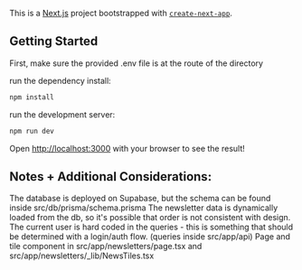 This is a [Next.js](https://nextjs.org/) project bootstrapped with [`create-next-app`](https://github.com/vercel/next.js/tree/canary/packages/create-next-app).

## Getting Started

First, make sure the provided .env file is at the route of the directory

run the dependency install:

```bash
npm install
```

run the development server:

```bash
npm run dev
```

Open [http://localhost:3000](http://localhost:3000) with your browser to see the result!


## Notes + Additional Considerations:
The database is deployed on Supabase, but the schema can be found inside src/db/prisma/schema.prisma
The newsletter data is dynamically loaded from the db, so it's possible that order is not consistent with design.
The current user is hard coded in the queries - this is something that should be determined with a login/auth flow. (queries inside src/app/api)
Page and tile component in src/app/newsletters/page.tsx and src/app/newsletters/_lib/NewsTiles.tsx